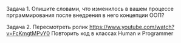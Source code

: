Задача 1.
Опишите словами, что изменилось в вашем процессе прграммирования после внедрения в него
концепции ООП?

Задача 2.
Пересмотреть ролик  https://www.youtube.com/watch?v=FcKmgtMPvY0
Повторить код в классах Human и Programmer







